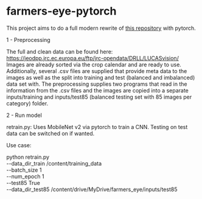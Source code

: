# farmers-eye-pytorch

This project aims to do a full modern rewrite of [this repository](https://github.com/Momut1/LUCASvision/tree/main) with pytorch. 


1 - Preprocessing

The full and clean data can be found here: https://jeodpp.jrc.ec.europa.eu/ftp/jrc-opendata/DRLL/LUCASvision/
Images are already sorted via the crop calendar and are ready to use. Additionally, several .csv files are supplied that provide meta data to the images as well as the split into training and test (balanced and imbalanced) data set with. The preprocessing supplies two programs that read in the information from the .csv files and the images are copied into a separate inputs/training and inputs/test85 (balanced testing set with 85 images per category) folder.

2 - Run model

retrain.py: Uses MobileNet v2 via pytorch to train a CNN. Testing on test data can be switched on if wanted. 

Use case: 

python retrain.py \
  --data_dir_train /content/training_data \
  --batch_size 1 \
  --num_epoch 1 \
  --test85 True \
  --data_dir_test85 /content/drive/MyDrive/farmers_eye/inputs/test85

